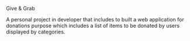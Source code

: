Give & Grab

A personal project in developer that includes to built a web application for donations purpose which includes a list of items to be donated by users displayed by categories.
